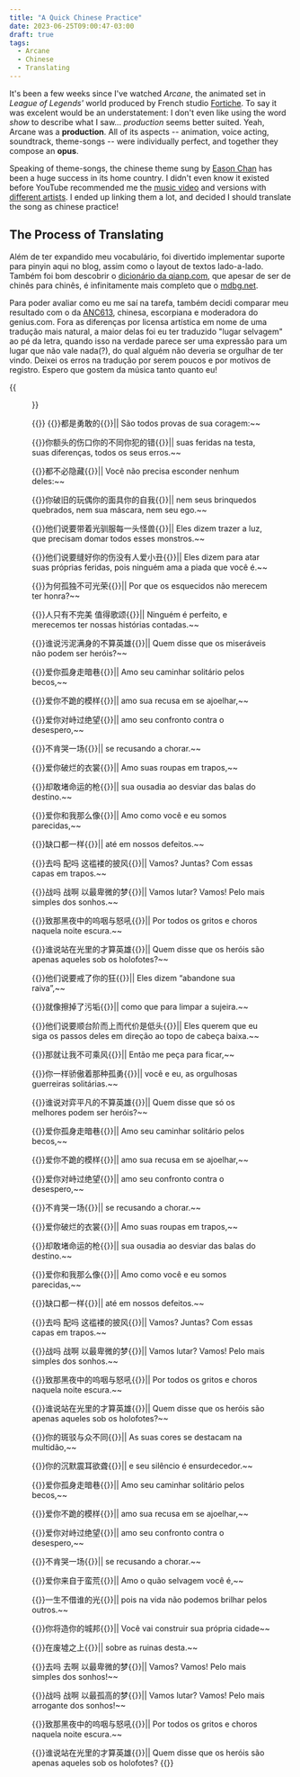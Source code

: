 ```yaml
---
title: "A Quick Chinese Practice"
date: 2023-06-25T09:00:47-03:00
draft: true
tags:
  - Arcane
  - Chinese
  - Translating
---
```


It's been a few weeks since I've watched *Arcane*, the animated set in *League of Legends'* world produced by French studio [Fortiche](https://www.forticheprod.com/). To say it was excelent would be an understatement: I don't even like using the word *show* to describe what I saw... *production* seems better suited. Yeah, Arcane was a **production**. All of its aspects -- animation, voice acting, soundtrack, theme-songs -- were individually perfect, and together they compose an **opus**.

Speaking of theme-songs, the chinese theme sung by [Eason Chan](https://en.wikipedia.org/wiki/Eason_Chan) has been a huge success in its home country. I didn't even know it existed before YouTube recommended me the [music video](https://www.youtube.com/watch?v=Hlp8XD0R5qo) and versions with [different artists](https://www.youtube.com/watch?v=Qq-KmtF_tg0). I ended up linking them a lot, and decided I should translate the song as chinese practice!

## The Process of Translating

Além de ter expandido meu vocabulário, foi divertido implementar suporte para pinyin aqui no blog, assim como o layout de textos lado-a-lado. Também foi bom descobrir o [dicionário da qianp.com](https://cidian.qianp.com/), que apesar de ser de chinês para chinês, é infinitamente mais completo que o [mdbg.net](https://www.mdbg.net/chinese/dictionary).

Para poder avaliar como eu me saí na tarefa, também decidi comparar meu resultado com o da [ANC613](https://genius.com/ANC613), chinesa, escorpiana e moderadora do genius.com. Fora as diferenças por licensa artística em nome de uma tradução mais natural, a maior delas foi eu ter traduzido "lugar selvagem" ao pé da letra, quando isso na verdade parece ser uma expressão para um lugar que não vale nada(?), do qual alguém não deveria se orgulhar de ter vindo. Deixei os erros na tradução por serem poucos e por motivos de registro. Espero que gostem da música tanto quanto eu!

{{<figure src="audios/song.mp3" alt="Eason Chan cantando" />}}

{{<translation>}}
  {{<ruby cue="1dōu​ 1shì​ 2yǒng​gǎn​ 1de​">}}都是勇敢的{{</ruby>}}||
  São todos provas de sua coragem:~~

  {{<ruby cue="1nǐ 2étóu 1de 2shāngkǒu 1nǐ 1de 2bùtóng 1nǐ 1fàn 1de 1cuò">}}你额头的伤口你的不同你犯的错{{</ruby>}}||
  suas feridas na testa, suas diferenças, todos os seus erros.~~

  {{<ruby cue="1dōu 2bùbì 2yǐncáng">}}都不必隐藏{{</ruby>}}||
  Você não precisa esconder nenhum deles:~~

  {{<ruby cue="1nǐ 2pòjiù 1de 2wán'ǒu 1nǐ 1de 2miànjù 1nǐ 1de 2zìwǒ">}}你破旧的玩偶你的面具你的自我{{</ruby>}}||
  nem seus brinquedos quebrados, nem sua máscara, nem seu ego.~~

  {{<ruby cue="2tāmen 1shuō 1yào 2dàizhe 1guāng 2xùnfú 1měi 2yītóu 2guàishòu">}}他们说要带着光驯服每一头怪兽{{</ruby>}}||
  Eles dizem trazer a luz, que precisam domar todos esses monstros.~~

  {{<ruby cue="2tāmen 1shuō 1yào 1fèng 1hǎo 1nǐ 1de 1shāng 2méiyǒu 1rén 1ài 2xiǎochǒu">}}他们说要缝好你的伤没有人爱小丑{{</ruby>}}||
  Eles dizem para atar suas próprias feridas, pois ninguém ama a piada que você é.~~

  {{<ruby cue="2wèihé 2gūdú 2bùkě 2guāngróng">}}为何孤独不可光荣{{</ruby>}}||
  Por que os esquecidos não merecem ter honra?~~

  {{<ruby cue="1rén 2zhǐyǒu 1bù 2wánměi 1 2zhídé 2gēsòng">}}人只有不完美 值得歌颂{{</ruby>}}||
  Ninguém é perfeito, e merecemos ter nossas histórias contadas.~~

  {{<ruby cue="1shéi 1shuō 2wūní 2mǎnshēn 1de 2bùsuàn 2yīngxióng">}}谁说污泥满身的不算英雄{{</ruby>}}||
  Quem disse que os miseráveis não podem ser heróis?~~

  {{<ruby cue="1ài 1nǐ 2gūshēn 1zǒu 1àn 1xiàng">}}爱你孤身走暗巷{{</ruby>}}||
  Amo seu caminhar solitário pelos becos,~~

  {{<ruby cue="1ài 1nǐ 1bù 1guì 1de 2múyàng">}}爱你不跪的模样{{</ruby>}}||
  amo sua recusa em se ajoelhar,~~

  {{<ruby cue="1ài 1nǐ 2duìzhì 1guò 2juéwàng">}}爱你对峙过绝望{{</ruby>}}||
  amo seu confronto contra o desespero,~~

  {{<ruby cue="1bù 1kěn 1kū 1yī 1chǎng">}}不肯哭一场{{</ruby>}}||
  se recusando a chorar.~~

  {{<ruby cue="1ài 1nǐ 2pòlàn 1de 2yīshang">}}爱你破烂的衣裳{{</ruby>}}||
  Amo suas roupas em trapos,~~

  {{<ruby cue="1què 1gǎn 1dǔ 2mìngyùn 1de 1qiāng">}}却敢堵命运的枪{{</ruby>}}||
  sua ousadia ao desviar das balas do destino.~~

  {{<ruby cue="1ài 1nǐ 1hé 1wǒ 2nàme 1xiàng">}}爱你和我那么像{{</ruby>}}||
  Amo como você e eu somos parecidas,~~

  {{<ruby cue="2quēkǒu 1dōu 2yīyàng">}}缺口都一样{{</ruby>}}||
  até em nossos defeitos.~~

  {{<ruby cue="1qù 1ma 1 1pèi 1ma 1 1zhè 2lánlǚ 1de 2pīfēng">}}去吗 配吗 这褴褛的披风{{</ruby>}}||
  Vamos? Juntas? Com essas capas em trapos.~~

  {{<ruby cue="1zhàn 1ma 1 1zhàn 1a 1 1yǐ 1zuì 2bēiwéi 1de 1mèng">}}战吗 战啊 以最卑微的梦{{</ruby>}}||
  Vamos lutar? Vamos! Pelo mais simples dos sonhos.~~

  {{<ruby cue="1zhì 1nà 2hēiyè 1zhōng 1de 2wūyè 1yǔ 2nùhǒu">}}致那黑夜中的呜咽与怒吼{{</ruby>}}||
  Por todos os gritos e choros naquela noite escura.~~

  {{<ruby cue="1shéi 1shuō 1zhàn 1zài 2guānglǐ 1de 1cái 1suàn 2yīngxióng">}}谁说站在光里的才算英雄{{</ruby>}}||
  Quem disse que os heróis são apenas aqueles sob os holofotes?~~

  {{<ruby cue="2tāmen 1shuō 1yào 2jièle 1nǐ 1de 1kuáng">}}他们说要戒了你的狂{{</ruby>}}||
  Eles dizem “abandone sua raiva”,~~

  {{<ruby cue="2jiùxiàng 3cādiàole 2wūgòu">}}就像擦掉了污垢{{</ruby>}}||
  como que para limpar a sujeira.~~

  {{<ruby cue="2tāmen 1shuō 1yào 1shùn 2táijiē 2érshàng 1ér 2dàijià 1shì 2dītóu">}}他们说要顺台阶而上而代价是低头{{</ruby>}}||
  Eles querem que eu siga os passos deles em direção ao topo de cabeça baixa.~~

  {{<ruby cue="2nàjiù 1ràng 1wǒ 2bùkě 2chéngfēng">}}那就让我不可乘风{{</ruby>}}||
  Então me peça para ficar,~~

  {{<ruby cue="1nǐ 2yīyàng 3jiāoàozhe 2nàzhǒng 1gū 1yǒng">}}你一样骄傲着那种孤勇{{</ruby>}}||
  você e eu, as orgulhosas guerreiras solitárias.~~

  {{<ruby cue="1shéi 1shuō 2duìyì 2píngfán 1de 2bùsuàn 2yīngxióng">}}谁说对弈平凡的不算英雄{{</ruby>}}||
  Quem disse que só os melhores podem ser heróis?~~

  {{<ruby cue="1ài 1nǐ 2gūshēn 1zǒu 1àn 1xiàng">}}爱你孤身走暗巷{{</ruby>}}||
  Amo seu caminhar solitário pelos becos,~~

  {{<ruby cue="1ài 1nǐ 1bù 1guì 1de 2múyàng">}}爱你不跪的模样{{</ruby>}}||
  amo sua recusa em se ajoelhar,~~

  {{<ruby cue="1ài 1nǐ 2duìzhì 1guò 2juéwàng">}}爱你对峙过绝望{{</ruby>}}||
  amo seu confronto contra o desespero,~~

  {{<ruby cue="1bù 1kěn 1kū 1yī 1chǎng">}}不肯哭一场{{</ruby>}}||
  se recusando a chorar.~~

  {{<ruby cue="1ài 1nǐ 2pòlàn 1de 2yīshang">}}爱你破烂的衣裳{{</ruby>}}||
  Amo suas roupas em trapos,~~

  {{<ruby cue="1què 1gǎn 1dǔ 2mìngyùn 1de 1qiāng">}}却敢堵命运的枪{{</ruby>}}||
  sua ousadia ao desviar das balas do destino.~~

  {{<ruby cue="1ài 1nǐ 1hé 1wǒ 2nàme 1xiàng">}}爱你和我那么像{{</ruby>}}||
  Amo como você e eu somos parecidas,~~

  {{<ruby cue="2quēkǒu 1dōu 2yīyàng">}}缺口都一样{{</ruby>}}||
  até em nossos defeitos.~~

  {{<ruby cue="1qù 1ma 1 1pèi 1ma 1 1zhè 2lánlǚ 1de 2pīfēng">}}去吗 配吗 这褴褛的披风{{</ruby>}}||
  Vamos? Juntas? Com essas capas em trapos.~~

  {{<ruby cue="1zhàn 1ma 1 1zhàn 1a 1 1yǐ 1zuì 2bēiwéi 1de 1mèng">}}战吗 战啊 以最卑微的梦{{</ruby>}}||
  Vamos lutar? Vamos! Pelo mais simples dos sonhos.~~

  {{<ruby cue="1zhì 1nà 2hēiyè 1zhōng 1de 2wūyè 1yǔ 2nùhǒu">}}致那黑夜中的呜咽与怒吼{{</ruby>}}||
  Por todos os gritos e choros naquela noite escura.~~

  {{<ruby cue="1shéi 1shuō 1zhàn 1zài 2guānglǐ 1de 1cái 1suàn 2yīngxióng">}}谁说站在光里的才算英雄{{</ruby>}}||
  Quem disse que os heróis são apenas aqueles sob os holofotes?~~

  {{<ruby cue="1nǐ 1de 2bānbó 1yǔ 1zhòng 2bùtóng">}}你的斑驳与众不同{{</ruby>}}||
  As suas cores se destacam na multidão,~~

  {{<ruby cue="1nǐ 1de 2chénmò 2zhèněr 1yù 1lóng">}}你的沉默震耳欲聋{{</ruby>}}||
  e seu silêncio é ensurdecedor.~~

  {{<ruby cue="1ài 1nǐ 2gūshēn 1zǒu 1àn 1xiàng">}}爱你孤身走暗巷{{</ruby>}}||
  Amo seu caminhar solitário pelos becos,~~

  {{<ruby cue="1ài 1nǐ 1bù 1guì 1de 2múyàng">}}爱你不跪的模样{{</ruby>}}||
  amo sua recusa em se ajoelhar,~~

  {{<ruby cue="1ài 1nǐ 2duìzhì 1guò 2juéwàng">}}爱你对峙过绝望{{</ruby>}}||
  amo seu confronto contra o desespero,~~

  {{<ruby cue="1bù 1kěn 1kū 1yī 1chǎng">}}不肯哭一场{{</ruby>}}||
  se recusando a chorar.~~

  {{<ruby cue="1ài 1nǐ 2láizì 1yú 2mánhuāng">}}爱你来自于蛮荒{{</ruby>}}||
  Amo o quão selvagem você é,~~

  {{<ruby cue="2yīshēng 1bù 1jiè 1shéi 1de 1guāng">}}一生不借谁的光{{</ruby>}}||
  pois na vida não podemos brilhar pelos outros.~~

  {{<ruby cue="1nǐ 1jiāng 1zào 1nǐ 1de 2chéngbāng">}}你将造你的城邦{{</ruby>}}||
  Você vai construir sua própria cidade~~

  {{<ruby cue="1zài 2fèixū 2zhīshàng">}}在废墟之上{{</ruby>}}||
  sobre as ruinas desta.~~

  {{<ruby cue="1qù 1ma 1 1qù 1a 1 1yǐ 1zuì 2bēiwēi 1de 1mèng">}}去吗 去啊 以最卑微的梦{{</ruby>}}||
  Vamos? Vamos! Pelo mais simples dos sonhos!~~

  {{<ruby cue="1zhàn 1ma 1 1zhàn 1a 1 1yǐ 1zuì 2gūgāo 1de 1mèng">}}战吗 战啊 以最孤高的梦{{</ruby>}}||
  Vamos lutar? Vamos! Pelo mais arrogante dos sonhos!~~

  {{<ruby cue="1zhì 1nà 2hēiyè 1zhōng 1de 2wūyè 1yǔ 2nùhǒu">}}致那黑夜中的呜咽与怒吼{{</ruby>}}||
  Por todos os gritos e choros naquela noite escura.~~

  {{<ruby cue="1shéi 1shuō 1zhàn 1zài 2guānglǐ 1de 1cái 1suàn 2yīngxióng">}}谁说站在光里的才算英雄{{</ruby>}}||
  Quem disse que os heróis são apenas aqueles sob os holofotes?
{{</translation>}}
